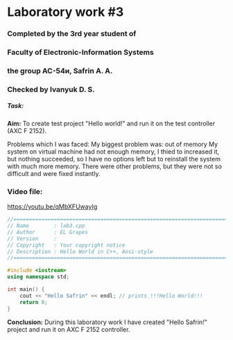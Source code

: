 # Laboratory work #3
### Completed by the 3rd year student of
### Faculty of Electronic-Information Systems
### the group АС-54и, Safrin A. A.
### Checked by Ivanyuk D. S. 
##### Task:

**Aim:** To create test project "Hello world!" and run it on the test controller (AXC F 2152).<br>


Problems which I was faced:
My biggest problem was: out of memory
My system on virtual machine had not enough memory, I thied to increased it, but nothing succeeded, so I have no options left but to reinstall the system with much more memory.
There were other problems, but they were not so difficult and were fixed instantly.


### Video file:

https://youtu.be/qMbXFUwayIg


```C++
//============================================================================
// Name        : lab3.cpp
// Author      : EL Grapes
// Version     :
// Copyright   : Your copyright notice
// Description : Hello World in C++, Ansi-style
//============================================================================

#include <iostream>
using namespace std;

int main() {
	cout << "Hello Safrin" << endl; // prints !!!Hello World!!!
	return 0;
}
```

**Conclusion:** During this laboratory work I have created "Hello Safrin!" project and run it on AXC F 2152 controller.
